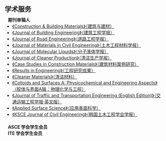 <h1 id="services-cn"></h1>

<h2 style="margin: 60px 0px 10px;">学术服务</h2>

<h4 style="margin:0 10px 0;">期刊审稿人</h4>

<ul style="margin:0 0 20px;">
  <li><a href="https://www.sciencedirect.com/journal/construction-and-building-materials"><autocolor>《Construction & Building Materials》（建筑与建材）</autocolor></a></li>
  <li><a href="https://www.sciencedirect.com/journal/journal-of-building-engineering"><autocolor>《Journal of Building Engineering》（建筑工程学报）</autocolor></a></li>
  <li><a href="https://www.sciencedirect.com/journal/journal-of-building-engineering"><autocolor>《Journal of Road Engineering》（道路工程学报）</autocolor></a></li>
  <li><a href="https://ascelibrary.org/journal/jmcee7"><autocolor>《Journal of Materials in Civil Engineering》（土木工程材料学报）</autocolor></a></li>
  <li><a href="https://www.sciencedirect.com/journal/journal-of-molecular-liquids"><autocolor>《Journal of Molecular Liquids》（分子液体学报）</autocolor></a></li>
  <li><a href="https://www.sciencedirect.com/journal/journal-of-cleaner-production"><autocolor>《Journal of Cleaner Production》（清洁生产学报）</autocolor></a></li>
  <li><a href="https://www.sciencedirect.com/journal/case-studies-in-construction-materials"><autocolor>《Case Studies in Construction Materials》（建筑材料案例研究）</autocolor></a></li>
  <li><a href="https://www.sciencedirect.com/journal/results-in-engineering"><autocolor>《Results in Engineering》（工程研究成果）</autocolor></a></li>
  <li><a href="https://www.sciencedirect.com/journal/cleaner-materials"><autocolor>《Cleaner Materials》（清洁材料）</autocolor></a></li>
  <li><a href="https://www.sciencedirect.com/journal/colloids-and-surfaces-a-physicochemical-and-engineering-aspects"><autocolor>《Colloids and Surfaces A: Physicochemical and Engineering Aspects》（胶体与界面A辑：物理化学与工程）</autocolor></a></li>
  <li><a href="https://jtte.chd.edu.cn/"><autocolor>《Journal of Traffic and Transportation Engineering (English Edition)》（交通运输工程学报·英文版）</autocolor></a></li>
  <li><a href="https://www.sciencedirect.com/journal/applied-surface-science"><autocolor>《Applied Surface Science》（应用表面科学）</autocolor></a></li>
  <li><a href="https://www.sciencedirect.com/journal/ksce-journal-of-civil-engineering"><autocolor>《KSCE Journal of Civil Engineering》（韩国土木工程学会学报）</autocolor></a></li>
</ul>

<h4 style="margin:0 10px 0;">ASCE 学会学生会员</h4>
<h4 style="margin:0 10px 0;">ITE 学会学生会员</h4>
